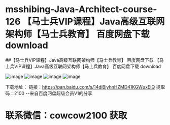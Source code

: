 # msshibing-Java-Architect-course-126 【马士兵VIP课程】Java高级互联网架构师【马士兵教育】 百度网盘下载 download
##【马士兵VIP课程】Java高级互联网架构师【马士兵教育】 百度网盘下载
【马士兵VIP课程】Java高级互联网架构师【马士兵教育】 百度网盘下载 download

![image](https://user-images.githubusercontent.com/91378327/135023857-8109ae1c-87ea-455f-88ce-771fe1c8ab70.png)
![image](https://user-images.githubusercontent.com/91378327/135023879-85a378f6-fcd9-4f6a-902b-7f16f7a0fb14.png)
![image](https://user-images.githubusercontent.com/91378327/135023894-7bfeefab-5a34-4a70-afcd-0efcfde5ea52.png)
![image](https://user-images.githubusercontent.com/91378327/135023977-43a1787e-d641-4f26-b08c-14ddc79e279b.png)

下载地址：
链接：https://pan.baidu.com/s/14diBjyhnHZMD41KGWuxEIQ 
提取码：2100 
--来自百度网盘超级会员V1的分享

# 联系微信：cowcow2100 获取
